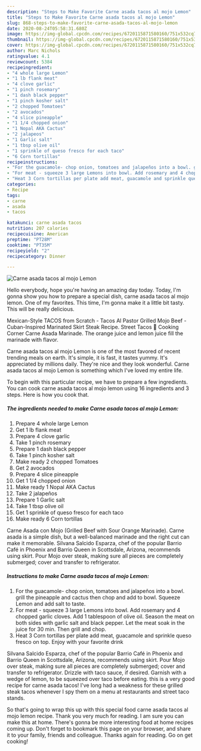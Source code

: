 ```yaml
---
description: "Steps to Make Favorite Carne asada tacos al mojo Lemon"
title: "Steps to Make Favorite Carne asada tacos al mojo Lemon"
slug: 868-steps-to-make-favorite-carne-asada-tacos-al-mojo-lemon
date: 2020-08-24T05:58:31.680Z
image: https://img-global.cpcdn.com/recipes/6720115871580160/751x532cq70/carne-asada-tacos-al-mojo-lemon-recipe-main-photo.jpg
thumbnail: https://img-global.cpcdn.com/recipes/6720115871580160/751x532cq70/carne-asada-tacos-al-mojo-lemon-recipe-main-photo.jpg
cover: https://img-global.cpcdn.com/recipes/6720115871580160/751x532cq70/carne-asada-tacos-al-mojo-lemon-recipe-main-photo.jpg
author: Marc Nichols
ratingvalue: 4.1
reviewcount: 5384
recipeingredient:
- "4 whole large Lemon"
- "1 lb flank meat"
- "4 clove garlic"
- "1 pinch rosemary"
- "1 dash black pepper"
- "1 pinch kosher salt"
- "2 chopped Tomatoes"
- "2 avocados"
- "4 slice pineapple"
- "1 1/4 chopped onion"
- "1 Nopal AKA Cactus"
- "2 jalapeos"
- "1 Garlic salt"
- "1 tbsp olive oil"
- "1 sprinkle of queso fresco for each taco"
- "6 Corn tortillas"
recipeinstructions:
- "For the guacamole- chop onion, tomatoes and jalapeños into a bowl. grill the pineapple and cactus then chop and add to bowl. Squeeze Lemon and add salt to taste."
- "For meat - squeeze 3 large Lemons into bowl. Add rosemary and 4 chopped garlic cloves. Add 1 tablespoon of olive oil. Season the meat on both sides with garlic salt and black pepper. Let the meat soak in the juice for 30 min. Then grill and chop."
- "Heat 3 Corn tortillas per plate add meat, guacamole and sprinkle queso fresco on top. Enjoy with your favorite drink"
categories:
- Recipe
tags:
- carne
- asada
- tacos

katakunci: carne asada tacos 
nutrition: 207 calories
recipecuisine: American
preptime: "PT28M"
cooktime: "PT35M"
recipeyield: "2"
recipecategory: Dinner

---
```



![Carne asada tacos al mojo Lemon](https://img-global.cpcdn.com/recipes/6720115871580160/751x532cq70/carne-asada-tacos-al-mojo-lemon-recipe-main-photo.jpg)

Hello everybody, hope you're having an amazing day today. Today, I'm gonna show you how to prepare a special dish, carne asada tacos al mojo lemon. One of my favorites. This time, I'm gonna make it a little bit tasty. This will be really delicious.

Mexican-Style TACOS from Scratch - Tacos Al Pastor Grilled Mojo Beef - Cuban-Inspired Marinated Skirt Steak Recipe. Street Tacos 🌮 Cooking Corner Carne Asada Marinade. The orange juice and lemon juice fill the marinade with flavor.

Carne asada tacos al mojo Lemon is one of the most favored of recent trending meals on earth. It's simple, it is fast, it tastes yummy. It's appreciated by millions daily. They're nice and they look wonderful. Carne asada tacos al mojo Lemon is something which I've loved my entire life.


To begin with this particular recipe, we have to prepare a few ingredients. You can cook carne asada tacos al mojo lemon using 16 ingredients and 3 steps. Here is how you cook that.

<!--inarticleads1-->

##### The ingredients needed to make Carne asada tacos al mojo Lemon:

1. Prepare 4 whole large Lemon
1. Get 1 lb flank meat
1. Prepare 4 clove garlic
1. Take 1 pinch rosemary
1. Prepare 1 dash black pepper
1. Take 1 pinch kosher salt
1. Make ready 2 chopped Tomatoes
1. Get 2 avocados
1. Prepare 4 slice pineapple
1. Get 1 1/4 chopped onion
1. Make ready 1 Nopal AKA Cactus
1. Take 2 jalapeños
1. Prepare 1 Garlic salt
1. Take 1 tbsp olive oil
1. Get 1 sprinkle of queso fresco for each taco
1. Make ready 6 Corn tortillas


Carne Asada con Mojo (Grilled Beef with Sour Orange Marinade). Carne asada is a simple dish, but a well-balanced marinade and the right cut can make it memorable. Silvana Salcido Esparza, chef of the popular Barrio Café in Phoenix and Barrio Queen in Scottsdale, Arizona, recommends using skirt. Pour Mojo over steak, making sure all pieces are completely submerged; cover and transfer to refrigerator. 

<!--inarticleads2-->

##### Instructions to make Carne asada tacos al mojo Lemon:

1. For the guacamole- chop onion, tomatoes and jalapeños into a bowl. grill the pineapple and cactus then chop and add to bowl. Squeeze Lemon and add salt to taste.
1. For meat - squeeze 3 large Lemons into bowl. Add rosemary and 4 chopped garlic cloves. Add 1 tablespoon of olive oil. Season the meat on both sides with garlic salt and black pepper. Let the meat soak in the juice for 30 min. Then grill and chop.
1. Heat 3 Corn tortillas per plate add meat, guacamole and sprinkle queso fresco on top. Enjoy with your favorite drink


Silvana Salcido Esparza, chef of the popular Barrio Café in Phoenix and Barrio Queen in Scottsdale, Arizona, recommends using skirt. Pour Mojo over steak, making sure all pieces are completely submerged; cover and transfer to refrigerator. Drizzle with taco sauce, if desired. Garnish with a wedge of lemon, to be squeezed over taco before eating. this is a very good recipe for carne asada tacos! I&#39;ve long had a weakness for these grilled steak tacos whenever I spy them on a menu at restaurants and street taco stands. 

So that's going to wrap this up with this special food carne asada tacos al mojo lemon recipe. Thank you very much for reading. I am sure you can make this at home. There's gonna be more interesting food at home recipes coming up. Don't forget to bookmark this page on your browser, and share it to your family, friends and colleague. Thanks again for reading. Go on get cooking!
